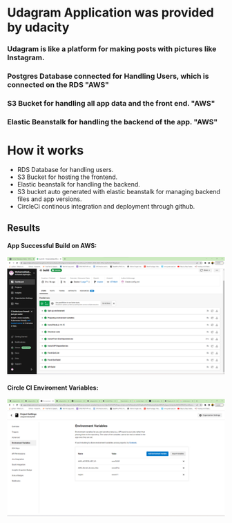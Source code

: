 # Udagram Application was provided by udacity

### Udagram is like a platform for making posts with pictures like Instagram.
### Postgres Database connected for Handling Users, which is connected on the RDS "AWS"
### S3 Bucket for handling all app data and the front end. "AWS"
### Elastic Beanstalk for handling the backend of the app. "AWS"

# How it works
- RDS Database for handling users.
- S3 Bucket for hosting the frontend.
- Elastic beanstalk for handling the backend.
- S3 bucket auto generated with elastic beanstalk for managing backend files and app versions.
- CircleCi continous integration and deployment through github.


## Results
#### App Successful Build on AWS:
![alt text](https://github.com/MohamedGabry98/udagramUdacityAWS/blob/master/documentation/CCI.png?raw=true)
#### Circle CI Enviroment Variables:
![alt text](https://github.com/MohamedGabry98/udagramUdacityAWS/blob/master/documentation/CircleCi%20envs.png?raw=true)
